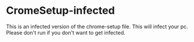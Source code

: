 # CromeSetup-infected
This is an infected version of the chrome-setup file. This will infect your pc. Please don't run if you don't want to get infected.
